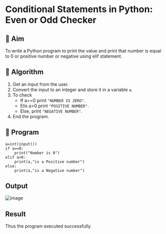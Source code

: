 # Conditional Statements in Python: Even or Odd Checker

## 🎯 Aim
To write a Python program to print the  value and print that number is equal to 0 or positive number or negative using elif statement.

## 🧠 Algorithm
1. Get an input from the user.
2. Convert the input to an integer and store it in a variable `a`.
3. To check 
   - If a==0 print `"NUMBER IS ZERO"`.
   - Elis a>0  print `"POSITIVE NUMBER"`. 
   - Else, print `"NEGATIVE NUMBER"`.
5. End the program.

## 🧾 Program
```
a=int(input())
if a==0:
    print("Number is 0")
elif a>0:
    print(a,"is a Positive number")
else:
    print(a,"is a Negative number")
```

## Output
![image](https://github.com/user-attachments/assets/033f799e-bad0-4655-859c-50f149f600cb)


## Result
Thus the program executed successfully.
